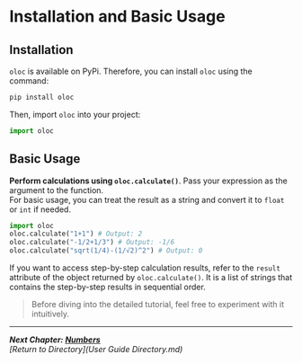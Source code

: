 # Installation and Basic Usage  

## Installation  

`oloc` is available on PyPi. Therefore, you can install `oloc` using the command:  

```bash
pip install oloc
```  

Then, import `oloc` into your project:  

```python
import oloc
```

## Basic Usage  

**Perform calculations using `oloc.calculate()`**. Pass your expression as the argument to the function.  
For basic usage, you can treat the result as a string and convert it to `float` or `int` if needed.  

```python
import oloc
oloc.calculate("1+1") # Output: 2
oloc.calculate("-1/2+1/3") # Output: -1/6
oloc.calculate("sqrt(1/4)-(1/√2)^2") # Output: 0
```

If you want to access step-by-step calculation results, refer to the `result` attribute of the object returned by `oloc.calculate()`. It is a list of strings that contains the step-by-step results in sequential order.  

> Before diving into the detailed tutorial, feel free to experiment with it intuitively.  

---  
***Next Chapter: [Numbers](Numbers.md)***  
*[Return to Directory](User Guide Directory.md)*